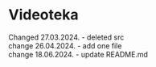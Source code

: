 # Videoteka
Changed 27.03.2024. - deleted src  
change 26.04.2024. - add one file  
change 18.06.2024. - update README.md
